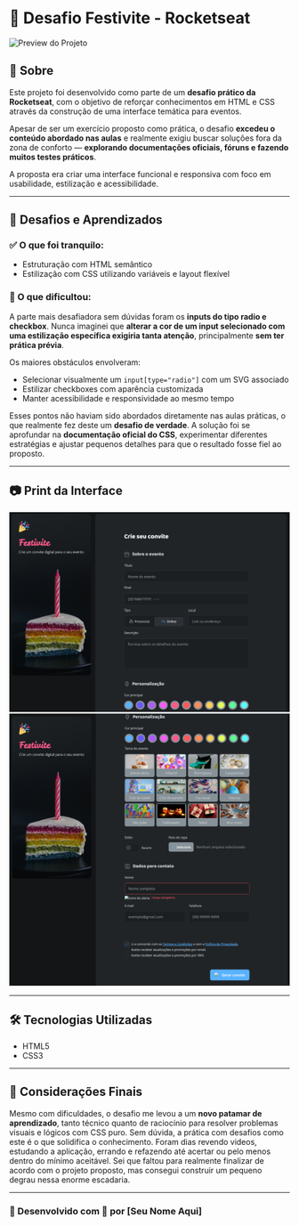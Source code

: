 # 🚀 Desafio Festivite - Rocketseat

![Preview do Projeto](./screenshot.png) <!-- Substitua pelo caminho real do seu print -->

## 📌 Sobre

Este projeto foi desenvolvido como parte de um **desafio prático da Rocketseat**, com o objetivo de reforçar conhecimentos em HTML e CSS através da construção de uma interface temática para eventos.

Apesar de ser um exercício proposto como prática, o desafio **excedeu o conteúdo abordado nas aulas** e realmente exigiu buscar soluções fora da zona de conforto — **explorando documentações oficiais, fóruns e fazendo muitos testes práticos**.

A proposta era criar uma interface funcional e responsiva com foco em usabilidade, estilização e acessibilidade.

---

## 🎯 Desafios e Aprendizados

### ✅ O que foi tranquilo:

- Estruturação com HTML semântico
- Estilização com CSS utilizando variáveis e layout flexível

### 🚧 O que dificultou:

A parte mais desafiadora sem dúvidas foram os **inputs do tipo radio e checkbox**. Nunca imaginei que **alterar a cor de um input selecionado com uma estilização específica exigiria tanta atenção**, principalmente **sem ter prática prévia**.

Os maiores obstáculos envolveram:

- Selecionar visualmente um `input[type="radio"]` com um SVG associado
- Estilizar checkboxes com aparência customizada
- Manter acessibilidade e responsividade ao mesmo tempo

Esses pontos não haviam sido abordados diretamente nas aulas práticas, o que realmente fez deste um **desafio de verdade**. A solução foi se aprofundar na **documentação oficial do CSS**, experimentar diferentes estratégias e ajustar pequenos detalhes para que o resultado fosse fiel ao proposto.

---

## 📷 Print da Interface

![Print da página](assets/images/Print-1.png)
![Print da página](assets/images/Print-2.png)

---

## 🛠️ Tecnologias Utilizadas

- HTML5
- CSS3

---

## 🙌 Considerações Finais

Mesmo com dificuldades, o desafio me levou a um **novo patamar de aprendizado**, tanto técnico quanto de raciocínio para resolver problemas visuais e lógicos com CSS puro. Sem dúvida, a prática com desafios como este é o que solidifica o conhecimento. Foram dias revendo videos, estudando a aplicação, errando e refazendo até acertar ou pelo menos dentro do mínimo aceitável. Sei que faltou para realmente finalizar de acordo com o projeto proposto, mas consegui construir um pequeno degrau nessa enorme escadaria.

---

### 🚀 Desenvolvido com 💜 por [Seu Nome Aqui]
